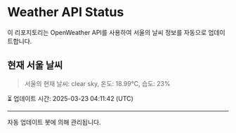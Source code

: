 
# Weather API Status

이 리포지토리는 OpenWeather API를 사용하여 서울의 날씨 정보를 자동으로 업데이트합니다.

## 현재 서울 날씨
> 서울의 현재 날씨: clear sky, 온도: 18.99°C, 습도: 23%

⏳ 업데이트 시간: 2025-03-23 04:11:42 (UTC)

---
자동 업데이트 봇에 의해 관리됩니다.

